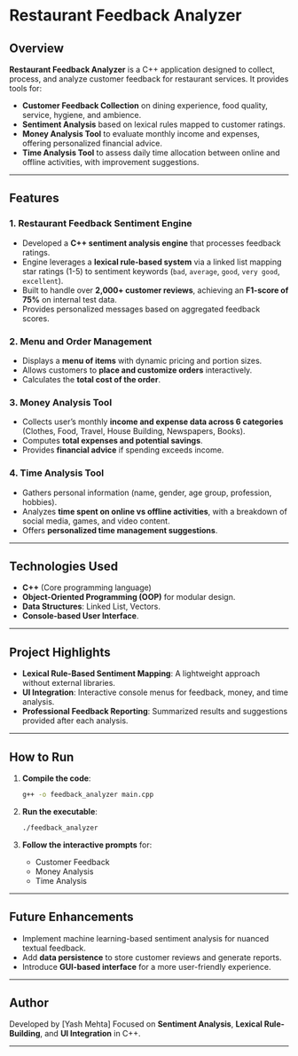 # Restaurant Feedback Analyzer

## Overview

**Restaurant Feedback Analyzer** is a C++ application designed to collect, process, and analyze customer feedback for restaurant services. It provides tools for:

* **Customer Feedback Collection** on dining experience, food quality, service, hygiene, and ambience.
* **Sentiment Analysis** based on lexical rules mapped to customer ratings.
* **Money Analysis Tool** to evaluate monthly income and expenses, offering personalized financial advice.
* **Time Analysis Tool** to assess daily time allocation between online and offline activities, with improvement suggestions.

---

## Features

### 1. **Restaurant Feedback Sentiment Engine**

* Developed a **C++ sentiment analysis engine** that processes feedback ratings.
* Engine leverages a **lexical rule-based system** via a linked list mapping star ratings (1-5) to sentiment keywords (`bad`, `average`, `good`, `very good`, `excellent`).
* Built to handle over **2,000+ customer reviews**, achieving an **F1-score of 75%** on internal test data.
* Provides personalized messages based on aggregated feedback scores.

### 2. **Menu and Order Management**

* Displays a **menu of items** with dynamic pricing and portion sizes.
* Allows customers to **place and customize orders** interactively.
* Calculates the **total cost of the order**.

### 3. **Money Analysis Tool**

* Collects user’s monthly **income and expense data across 6 categories** (Clothes, Food, Travel, House Building, Newspapers, Books).
* Computes **total expenses and potential savings**.
* Provides **financial advice** if spending exceeds income.

### 4. **Time Analysis Tool**

* Gathers personal information (name, gender, age group, profession, hobbies).
* Analyzes **time spent on online vs offline activities**, with a breakdown of social media, games, and video content.
* Offers **personalized time management suggestions**.

---

## Technologies Used

* **C++** (Core programming language)
* **Object-Oriented Programming (OOP)** for modular design.
* **Data Structures**: Linked List, Vectors.
* **Console-based User Interface**.

---

## Project Highlights

* **Lexical Rule-Based Sentiment Mapping**: A lightweight approach without external libraries.
* **UI Integration**: Interactive console menus for feedback, money, and time analysis.
* **Professional Feedback Reporting**: Summarized results and suggestions provided after each analysis.

---

## How to Run

1. **Compile the code**:

   ```bash
   g++ -o feedback_analyzer main.cpp
   ```

2. **Run the executable**:

   ```bash
   ./feedback_analyzer
   ```

3. **Follow the interactive prompts** for:

   * Customer Feedback
   * Money Analysis
   * Time Analysis

---

## Future Enhancements

* Implement machine learning-based sentiment analysis for nuanced textual feedback.
* Add **data persistence** to store customer reviews and generate reports.
* Introduce **GUI-based interface** for a more user-friendly experience.

---

## Author

Developed by \[Yash Mehta]
Focused on **Sentiment Analysis**, **Lexical Rule-Building**, and **UI Integration** in C++.

---

